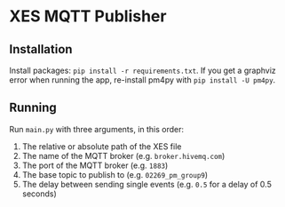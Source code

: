 # XES MQTT Publisher

## Installation

Install packages: ```pip install -r requirements.txt```. If you get a graphviz error when running the app, re-install pm4py with ```pip install -U pm4py```.

## Running

Run ```main.py``` with three arguments, in this order: 
1. The relative or absolute path of the XES file
2. The name of the MQTT broker (e.g. ```broker.hivemq.com```)
3. The port of the MQTT broker (e.g. ```1883```)
4. The base topic to publish to (e.g. ```02269_pm_group9```)
5. The delay between sending single events (e.g. ```0.5``` for a delay of 0.5 seconds)